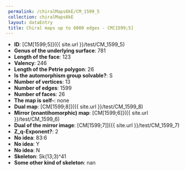 ```yaml
--- 
 permalink: /chiralMaps6kE/CM_1599_5 
 collection: chiralMaps6kE
 layout: dataEntry
 title: Chiral maps up to 6000 edges - CM[1599;5]
---
```


- **ID**: [CM[1599;5]]({{ site.url }}/test/CM_1599_5)
- **Genus of the underlying surface**: 781
- **Length of the face**: 123
- **Valency**: 246
- **Length of the Petrie polygon**: 26
- **Is the automorphism group solvable?**: S
- **Number of vertices**: 13
- **Number of edges**: 1599
- **Number of faces**: 26
- **The map is self-**: none
- **Dual map**: [CM[1599;8]]({{ site.url }}/test/CM_1599_8)
- **Mirror (enantihomorphic) map**: [CM[1599;6]]({{ site.url }}/test/CM_1599_6)
- **Dual of the mirror image**: [CM[1599;7]]({{ site.url }}/test/CM_1599_7)
- **Z_q-Exponent?**: 2
- **No idea**:  83:6
- **No idea**: Y
- **No idea**: N
- **Skeleton**: Sk(13;3)^41
- **Some other kind of skeleton**: nan
